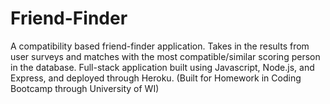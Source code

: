 # Friend-Finder
A compatibility based friend-finder application. Takes in the results from user surveys and matches with the most compatible/similar scoring person in the database. Full-stack application built using Javascript, Node.js, and Express, and deployed through Heroku. (Built for Homework in Coding Bootcamp through University of WI)


